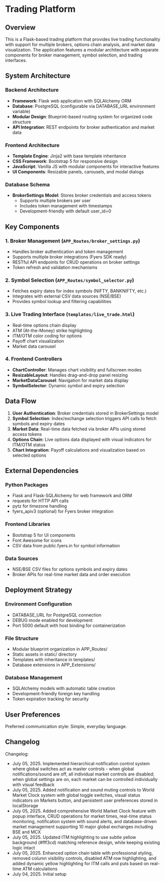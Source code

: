 # Trading Platform

## Overview

This is a Flask-based trading platform that provides live trading functionality with support for multiple brokers, options chain analysis, and market data visualization. The application features a modular architecture with separate components for broker management, symbol selection, and trading interfaces.

## System Architecture

### Backend Architecture
- **Framework**: Flask web application with SQLAlchemy ORM
- **Database**: PostgreSQL (configurable via DATABASE_URL environment variable)
- **Modular Design**: Blueprint-based routing system for organized code structure
- **API Integration**: REST endpoints for broker authentication and market data

### Frontend Architecture
- **Template Engine**: Jinja2 with base template inheritance
- **CSS Framework**: Bootstrap 5 for responsive design
- **JavaScript**: Vanilla JS with modular components for interactive features
- **UI Components**: Resizable panels, carousels, and modal dialogs

### Database Schema
- **BrokerSettings Model**: Stores broker credentials and access tokens
  - Supports multiple brokers per user
  - Includes token management with timestamps
  - Development-friendly with default user_id=0

## Key Components

### 1. Broker Management (`APP_Routes/broker_settings.py`)
- Handles broker authentication and token management
- Supports multiple broker integrations (Fyers SDK ready)
- RESTful API endpoints for CRUD operations on broker settings
- Token refresh and validation mechanisms

### 2. Symbol Selection (`APP_Routes/symbol_selector.py`)
- Fetches expiry dates for index symbols (NIFTY, BANKNIFTY, etc.)
- Integrates with external CSV data sources (NSE/BSE)
- Provides symbol lookup and filtering capabilities

### 3. Live Trading Interface (`templates/live_trade.html`)
- Real-time options chain display
- ATM (At-the-Money) strike highlighting
- ITM/OTM color coding for options
- Payoff chart visualization
- Market data carousel

### 4. Frontend Controllers
- **ChartController**: Manages chart visibility and fullscreen modes
- **ResizableLayout**: Handles drag-and-drop panel resizing
- **MarketDataCarousel**: Navigation for market data display
- **SymbolSelector**: Dynamic symbol and expiry selection

## Data Flow

1. **User Authentication**: Broker credentials stored in BrokerSettings model
2. **Symbol Selection**: Index/exchange selection triggers API calls to fetch symbols and expiry dates
3. **Market Data**: Real-time data fetched via broker APIs using stored access tokens
4. **Options Chain**: Live options data displayed with visual indicators for ITM/OTM status
5. **Chart Integration**: Payoff calculations and visualization based on selected options

## External Dependencies

### Python Packages
- Flask and Flask-SQLAlchemy for web framework and ORM
- requests for HTTP API calls
- pytz for timezone handling
- fyers_apiv3 (optional) for Fyers broker integration

### Frontend Libraries
- Bootstrap 5 for UI components
- Font Awesome for icons
- CSV data from public.fyers.in for symbol information

### Data Sources
- NSE/BSE CSV files for options symbols and expiry dates
- Broker APIs for real-time market data and order execution

## Deployment Strategy

### Environment Configuration
- DATABASE_URL for PostgreSQL connection
- DEBUG mode enabled for development
- Port 5000 default with host binding for containerization

### File Structure
- Modular blueprint organization in APP_Routes/
- Static assets in static/ directory
- Templates with inheritance in templates/
- Database extensions in APP_Extensions/

### Database Management
- SQLAlchemy models with automatic table creation
- Development-friendly foreign key handling
- Token expiration tracking for security

## User Preferences

Preferred communication style: Simple, everyday language.

## Changelog

Changelog:
- July 05, 2025. Implemented hierarchical notification control system where global switches act as master controls - when global notifications/sound are off, all individual market controls are disabled; when global settings are on, each market can be controlled individually with visual feedback
- July 05, 2025. Added notification and sound muting controls to World Market Clock system with global toggle switches, visual status indicators on Markets button, and persistent user preferences stored in localStorage
- July 05, 2025. Added comprehensive World Market Clock feature with popup interface, CRUD operations for market times, real-time status monitoring, notification system with sound alerts, and database-driven market management supporting 10 major global exchanges including BSE and MCX
- July 05, 2025. Updated ITM highlighting to use subtle yellow background (#fff3cd) matching reference design, while keeping existing logic intact
- July 05, 2025. Enhanced option chain table with professional styling, removed column visibility controls, disabled ATM row highlighting, and added dynamic yellow highlighting for ITM calls and puts based on real-time ATM calculations
- July 04, 2025. Initial setup